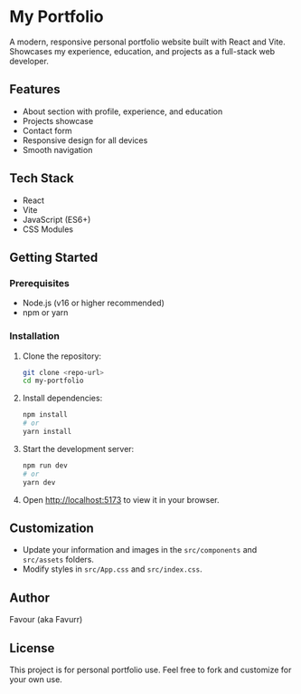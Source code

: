 # My Portfolio

A modern, responsive personal portfolio website built with React and Vite. Showcases my experience, education, and projects as a full-stack web developer.

## Features
- About section with profile, experience, and education
- Projects showcase
- Contact form
- Responsive design for all devices
- Smooth navigation

## Tech Stack
- React
- Vite
- JavaScript (ES6+)
- CSS Modules

## Getting Started

### Prerequisites
- Node.js (v16 or higher recommended)
- npm or yarn

### Installation
1. Clone the repository:
   ```sh
   git clone <repo-url>
   cd my-portfolio
   ```
2. Install dependencies:
   ```sh
   npm install
   # or
   yarn install
   ```
3. Start the development server:
   ```sh
   npm run dev
   # or
   yarn dev
   ```
4. Open [http://localhost:5173](http://localhost:5173) to view it in your browser.

## Customization
- Update your information and images in the `src/components` and `src/assets` folders.
- Modify styles in `src/App.css` and `src/index.css`.

## Author
Favour (aka Favurr)

## License
This project is for personal portfolio use. Feel free to fork and customize for your own use.
